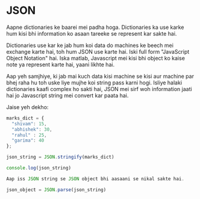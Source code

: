 # JSON
Aapne dictionaries ke baarei mei padha hoga. Dictionaries ka use karke hum kisi bhi information ko asaan tareeke se represent kar sakte hai.

Dictionaries use kar ke jab hum koi data do machines ke beech mei exchange karte hai, toh hum JSON use karte hai. Iski full form "JavaScript Object Notation" hai. Iska matlab, Javascript mei kisi bhi object ko kaise note ya represent karte hai, yaani likhte hai. 

Aap yeh samjhiye, ki jab mai kuch data kisi machine se kisi aur machine par bhej raha hu toh uske liye mujhe koi string pass karni hogi. Isliye halaki dictionaries kaafi complex ho sakti hai, JSON mei sirf woh information jaati hai jo Javascript string mei convert kar paata hai.

Jaise yeh dekho:

```javascript
marks_dict = {
  "shivam": 15,
  "abhishek": 30,
  "rahul" : 25,
  "garima": 40
};

json_string = JSON.stringify(marks_dict)

console.log(json_string)

Aap iss JSON string se JSON object bhi aasaani se nikal sakte hai.

json_object = JSON.parse(json_string)

```